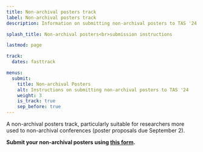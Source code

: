 ```yaml
---
title: Non-archival posters track
label: Non-archival posters track
description: Information on submitting non-archival posters to TAS '24

splash_title: Non-archival posters<br>submission instructions

lastmod: page

track:
  dates: fasttrack

menus:
  submit:
    title: Non-archival Posters
    alt: Instructions on submitting non-archival posters to TAS '24
    weight: 3
    is_track: true
    sep_before: true
---
```


A non-archival posters track, particularly suitable for researchers more used to non-archival conferences (poster proposals due September 2).

**Submit your non-archival posters using [this form](https://forms.office.com/Pages/ResponsePage.aspx?id=7qe9Z4D970GskTWEGCkKHp2EasU_-spHkqt41lPTetxUQlRQS0NPSkZWWk43QThXVzhDNVRBREdGUi4u).**

